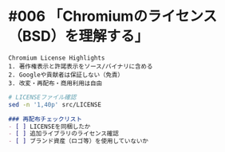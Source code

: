 # #006 「Chromiumのライセンス（BSD）を理解する」

```text
Chromium License Highlights
1. 著作権表示と許諾表示をソース/バイナリに含める
2. Googleや貢献者は保証しない（免責）
3. 改変・再配布・商用利用は自由
```

```bash
# LICENSEファイル確認
sed -n '1,40p' src/LICENSE
```

```markdown
### 再配布チェックリスト
- [ ] LICENSEを同梱したか
- [ ] 追加ライブラリのライセンス確認
- [ ] ブランド資産（ロゴ等）を使用していないか
```
